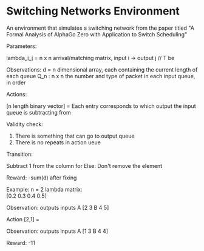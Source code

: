 # Switching Networks Environment

An environment that simulates a switching network from the paper titled "A Formal Analysis of AlphaGo Zero with Application to Switch
Scheduling"

Parameters:

lambda_i_j =  n x n arrival/matching matrix, input i -> output j // T be
 


Observations:
d =  n dimensional array, each containing the current length of each queue
Q_n : n x n the number and type of packet in each input queue, in order

Actions:

[n length binary vector] =  Each entry corresponds to which output the input queue is subtracting from

Validity check:

1) There is something that can go to output queue
2) There is no repeats in action ueue

Transition:

Subtract 1 from the column for 
Else: Don't remove the element

Reward: -sum(d) after fixing




Example:
n = 2
lambda matrix:    
 	  [0.2 0.3
	   0.4 0.5]


Observation:
		   outputs
 inputs	  A [2 3
	      B 4 5]

Action      [2,1] = 

Observation:
		   outputs
 inputs	  A [1 3
	      B  4 4]

Reward:  -11

